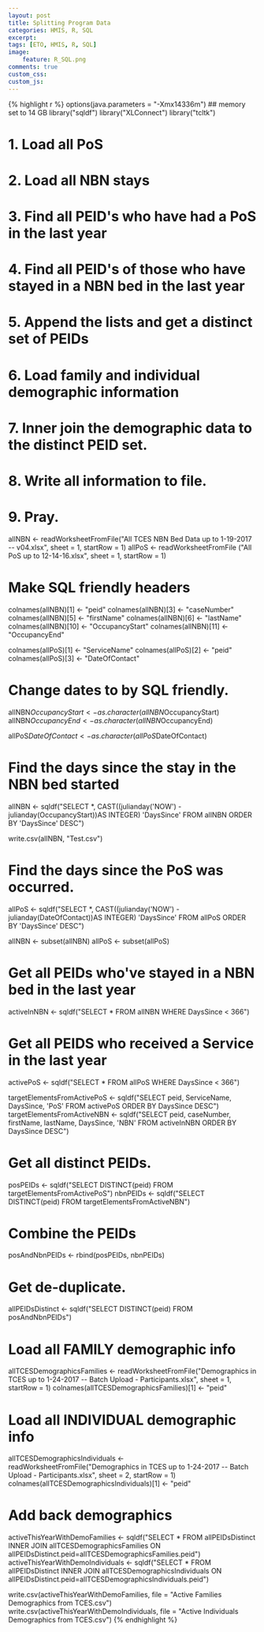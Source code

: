 ```yaml
---
layout: post
title: Splitting Program Data
categories: HMIS, R, SQL
excerpt: 
tags: [ETO, HMIS, R, SQL]
image: 
    feature: R_SQL.png
comments: true
custom_css:
custom_js: 
---
```


{% highlight r %}
options(java.parameters = "-Xmx14336m")  ## memory set to 14 GB
library("sqldf")
library("XLConnect")
library("tcltk")

# 1. Load all PoS 
# 2. Load all NBN stays
# 3. Find all PEID's who have had a PoS in the last year
# 4. Find all PEID's of those who have stayed in a NBN bed in the last year
# 5. Append the lists and get a distinct set of PEIDs
# 6. Load family and individual demographic information
# 7. Inner join the demographic data to the distinct PEID set.
# 8. Write all information to file.
# 9. Pray.


allNBN <- readWorksheetFromFile("All TCES NBN Bed Data up to 1-19-2017 -- v04.xlsx", sheet = 1, startRow = 1)
allPoS <- readWorksheetFromFile ("All PoS up to 12-14-16.xlsx", sheet = 1, startRow = 1)

# Make SQL friendly headers
colnames(allNBN)[1] <- "peid"
colnames(allNBN)[3] <- "caseNumber"
colnames(allNBN)[5] <- "firstName"
colnames(allNBN)[6] <- "lastName"
colnames(allNBN)[10] <- "OccupancyStart"
colnames(allNBN)[11] <- "OccupancyEnd"


colnames(allPoS)[1] <- "ServiceName"
colnames(allPoS)[2] <- "peid"
colnames(allPoS)[3] <- "DateOfContact"

# Change dates to by SQL friendly.
allNBN$OccupancyStart <- as.character(allNBN$OccupancyStart)
allNBN$OccupancyEnd <- as.character(allNBN$OccupancyEnd)

allPoS$DateOfContact <- as.character(allPoS$DateOfContact)

# Find the days since the stay in the NBN bed started
allNBN <- sqldf("SELECT *, CAST((julianday('NOW') - julianday(OccupancyStart))AS INTEGER) 'DaysSince' 
                FROM allNBN 
                ORDER BY 'DaysSince' DESC")

write.csv(allNBN, "Test.csv")

# Find the days since the PoS was occurred.
allPoS <- sqldf("SELECT *, CAST((julianday('NOW') - julianday(DateOfContact))AS INTEGER) 'DaysSince' 
                FROM allPoS 
                ORDER BY 'DaysSince' DESC")


allNBN <- subset(allNBN)
allPoS <- subset(allPoS)

# Get all PEIDs who've stayed in a NBN bed in the last year
activeInNBN <- sqldf("SELECT * FROM allNBN WHERE DaysSince < 366")

# Get all PEIDS who received a Service in the last year
activePoS <- sqldf("SELECT * FROM allPoS WHERE DaysSince < 366")

targetElementsFromActivePoS <- sqldf("SELECT peid, ServiceName, DaysSince, 'PoS' FROM activePoS ORDER BY DaysSince DESC")
targetElementsFromActiveNBN <- sqldf("SELECT peid, caseNumber, firstName, lastName, DaysSince, 'NBN' FROM activeInNBN ORDER BY DaysSince DESC") 

# Get all distinct PEIDs.
posPEIDs <- sqldf("SELECT DISTINCT(peid) FROM targetElementsFromActivePoS")
nbnPEIDs <- sqldf("SELECT DISTINCT(peid) FROM targetElementsFromActiveNBN")

# Combine the PEIDs
posAndNbnPEIDs <- rbind(posPEIDs, nbnPEIDs)

# Get de-duplicate.
allPEIDsDistinct <- sqldf("SELECT DISTINCT(peid) FROM posAndNbnPEIDs")

# Load all FAMILY demographic info
allTCESDemographicsFamilies <- readWorksheetFromFile("Demographics in TCES up to 1-24-2017 -- Batch Upload - Participants.xlsx", sheet = 1, startRow = 1)
colnames(allTCESDemographicsFamilies)[1] <- "peid"

# Load all INDIVIDUAL demographic info
allTCESDemographicsIndividuals <- readWorksheetFromFile("Demographics in TCES up to 1-24-2017 -- Batch Upload - Participants.xlsx", sheet = 2, startRow = 1)
colnames(allTCESDemographicsIndividuals)[1] <- "peid"


# Add back demographics
activeThisYearWithDemoFamilies <- sqldf("SELECT * FROM allPEIDsDistinct INNER JOIN allTCESDemographicsFamilies ON allPEIDsDistinct.peid=allTCESDemographicsFamilies.peid")
activeThisYearWithDemoIndividuals <- sqldf("SELECT * FROM allPEIDsDistinct INNER JOIN allTCESDemographicsIndividuals ON allPEIDsDistinct.peid=allTCESDemographicsIndividuals.peid")

write.csv(activeThisYearWithDemoFamilies, file = "Active Families Demographics from TCES.csv")
write.csv(activeThisYearWithDemoIndividuals, file = "Active Individuals Demographics from TCES.csv")
{% endhighlight %}